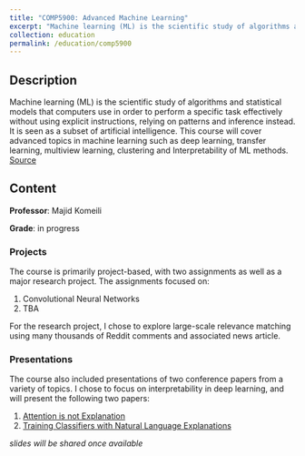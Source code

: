 ```yaml
---
title: "COMP5900: Advanced Machine Learning"
excerpt: "Machine learning (ML) is the scientific study of algorithms and statistical models that computers use in order to perform a specific task effectively without using explicit instructions, relying on patterns and inference instead. It is seen as a subset of artificial intelligence. This course will cover advanced topics in machine learning such as deep learning, transfer learning, multiview learning, clustering and Interpretability of ML methods."
collection: education
permalink: /education/comp5900
---
```


## Description

Machine learning (ML) is the scientific study of algorithms and statistical models that computers use in order to perform a specific task effectively without using explicit instructions, relying on patterns and inference instead. It is seen as a subset of artificial intelligence. This course will cover advanced topics in machine learning such as deep learning, transfer learning, multiview learning, clustering and Interpretability of ML methods. [Source](http://people.scs.carleton.ca/~majidkomeili/Teaching/COMP5900-F19/home.html)

## Content

**Professor**: Majid Komeili

**Grade**: in progress

### Projects

The course is primarily project-based, with two assignments as well as a major research project. The assignments focused on:

1. Convolutional Neural Networks
2. TBA

For the research project, I chose to explore large-scale relevance matching using many thousands of Reddit comments and associated news article.

### Presentations

The course also included presentations of two conference papers from a variety of topics. I chose to focus on interpretability in deep learning, and will present the following two papers:

1. [Attention is not Explanation](https://arxiv.org/abs/1902.10186)
2. [Training Classifiers with Natural Language Explanations](https://arxiv.org/abs/1805.03818)

<i style='small'>slides will be shared once available</i>
